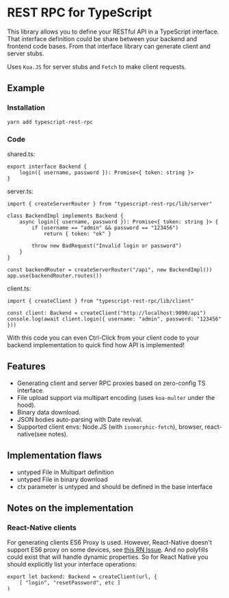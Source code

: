 # REST RPC for TypeScript

This library allows you to define your RESTful API in a TypeScript interface. 
That interface definition could be share between your backend and frontend code bases.
From that interface library can generate client and server stubs.

Uses `Koa.JS` for server stubs and `Fetch` to make client requests.

## Example

### Installation

```
yarn add typescript-rest-rpc
```

### Code
shared.ts:
```
export interface Backend {
    login({ username, password }): Promise<{ token: string }>
}

```

server.ts:
```
import { createServerRouter } from "typescript-rest-rpc/lib/server"

class BackendImpl implements Backend {
    async login({ username, password }): Promise<{ token: string }> {
        if (username == "admin" && password == "123456")
            return { token: "ok" }

        throw new BadRequest("Invalid login or password")
    }
}

const backendRouter = createServerRouter("/api", new BackendImpl())
app.use(backendRouter.routes())
```

client.ts:

```
import { createClient } from "typescript-rest-rpc/lib/client"

const client: Backend = createClient("http://localhost:9090/api")
console.log(await client.login({ username: "admin", password: "123456" }))
```

With this code you can even Ctrl-Click from your client code to your backend 
implementation to quick find how API is implemented! 

## Features
- Generating client and server RPC proxies based on zero-config TS interface.
- File upload support via multipart encoding (uses `koa-multer` under the hood).
- Binary data download.
- JSON bodies auto-parsing with Date revival. 
- Supported client envs: Node.JS (with `isomorphic-fetch`), browser, react-native(see notes).
 
## Implementation flaws
- untyped File in Multipart definition
- untyped File in binary download
- ctx parameter is untyped and should be defined in the base interface

## Notes on the implementation

### React-Native clients

For generating clients ES6 Proxy is used. However, React-Native doesn't support ES6 proxy 
on some devices, see [this RN Issue](https://github.com/facebook/react-native/issues/11232#issuecomment-264100958]).
And no polyfills could exist that will handle dynamic properties. So for React Native you 
should explicitly list your interface operations:
```
export let backend: Backend = createClient(url, {
    [ "login", "resetPassword", etc ]
)
``` 
